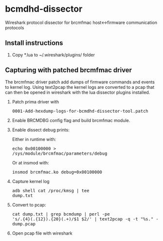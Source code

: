 bcmdhd-dissector
================

Wireshark protocol dissector for brcmfmac host<->firmware communication protocols

Install instructions
--------------------
1) Copy *.lua to ~/.wireshark/plugins/ folder

Capturing with patched brcmfmac driver
-------------------------------------

The brcmfmac driver patch add dumps of firmware commands and events to kernel log. Using text2pcap
the kernel logs are converted to a pcap that can then be opened in wireshark with the lua dissector
plugins installed.

1) Patch prima driver with <pre>0001-Add-hexdump-logs-for-bcmdhd-dissector-tool.patch</pre>
2) Enable BRCMDBG config flag and build brcmfmac module.

3) Enable dissect debug prints:

   Either in runtime with: <pre>echo 0x00100000 > /sys/module/brcmfmac/parameters/debug</pre>
   Or at insmod with: <pre>insmod brcmfmac.ko debug=0x00100000</pre>

4) Capture kernel log <pre>adb shell cat /proc/kmsg | tee dump.txt</pre>
5) Convert to pcap: <pre>cat dump.txt | grep bcmdump | perl -pe 's/.{4}(.{12}).{20}(.+)/$1 $2/' | text2pcap -q -t "%s." -l 105 - dump.pcap</pre>
6) Open pcap file with wireshark
